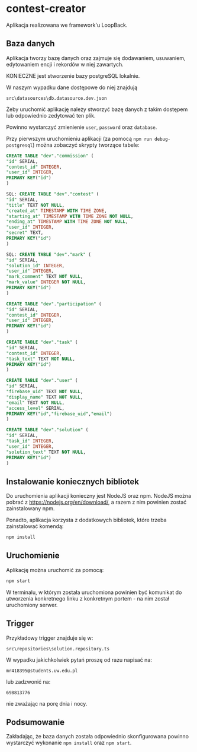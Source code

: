 # contest-creator

Aplikacja realizowana we framework'u LoopBack.

## Baza danych

Aplikacja tworzy bazę danych oraz zajmuje się dodawaniem, usuwaniem, edytowaniem encji i rekordów w niej zawartych.

KONIECZNE jest stworzenie bazy postgreSQL lokalnie.

W naszym wypadku dane dostępowe do niej znajdują

```
src\datasources\db.datasource.dev.json
```

Żeby uruchomić aplikację należy stworzyć bazę danych z takim dostępem lub odpowiednio zedytować ten plik.

Powinno wystarczyć zmienienie `user`, `password` oraz `database`.

Przy pierwszym uruchomieniu aplikacji (za pomocą `npm run debug-postgresql`) można zobaczyć skrypty tworzące tabele:

```sql
CREATE TABLE "dev"."commission" (
"id" SERIAL,
"contest_id" INTEGER,
"user_id" INTEGER,
PRIMARY KEY("id")
)

SQL: CREATE TABLE "dev"."contest" (
"id" SERIAL,
"title" TEXT NOT NULL,
"created_at" TIMESTAMP WITH TIME ZONE,
"starting_at" TIMESTAMP WITH TIME ZONE NOT NULL,
"ending_at" TIMESTAMP WITH TIME ZONE NOT NULL,
"user_id" INTEGER,
"secret" TEXT,
PRIMARY KEY("id")
)

SQL: CREATE TABLE "dev"."mark" (
"id" SERIAL,
"solution_id" INTEGER,
"user_id" INTEGER,
"mark_comment" TEXT NOT NULL,
"mark_value" INTEGER NOT NULL,
PRIMARY KEY("id")
)

CREATE TABLE "dev"."participation" (
"id" SERIAL,
"contest_id" INTEGER,
"user_id" INTEGER,
PRIMARY KEY("id")
)

CREATE TABLE "dev"."task" (
"id" SERIAL,
"contest_id" INTEGER,
"task_text" TEXT NOT NULL,
PRIMARY KEY("id")
)

CREATE TABLE "dev"."user" (
"id" SERIAL,
"firebase_uid" TEXT NOT NULL,
"display_name" TEXT NOT NULL,
"email" TEXT NOT NULL,
"access_level" SERIAL,
PRIMARY KEY("id","firebase_uid","email")
)

CREATE TABLE "dev"."solution" (
"id" SERIAL,
"task_id" INTEGER,
"user_id" INTEGER,
"solution_text" TEXT NOT NULL,
PRIMARY KEY("id")
)
```

## Instalowanie koniecznych bibliotek

Do uruchomienia aplikacji konieczny jest NodeJS oraz npm. NodeJS można pobrać z https://nodejs.org/en/download/, a razem z nim powinien zostać zainstalowany npm.

Ponadto, aplikacja korzysta z dodatkowych bibliotek, które trzeba zainstalować komendą:

```sh
npm install
```

## Uruchomienie

Aplikację można uruchomić za pomocą:

```sh
npm start
```

W terminalu, w którym została uruchomiona powinien być komunikat do utworzenia konkretnego linku z konkretnym portem - na nim został uruchomiony serwer.

## Trigger

Przykładowy trigger znajduje się w:

```
src\repositories\solution.repository.ts
```

W wypadku jakichkolwiek pytań proszę od razu napisać na:

```
mr418395@students.uw.edu.pl
```

lub zadzwonić na:

```
698813776
```

nie zważając na porę dnia i nocy.

## Podsumowanie

Zakładając, że baza danych została odpowiednio skonfigurowana powinno wystarczyć wykonanie `npm install` oraz `npm start`.
